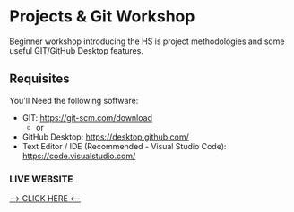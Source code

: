 # Projects & Git Workshop
Beginner workshop introducing the HS is project methodologies and some useful GIT/GitHub Desktop features.


## Requisites
You'll Need the following software:

 * GIT: https://git-scm.com/download  
	+ or
 * GitHub Desktop: https://desktop.github.com/
 * Text Editor / IDE (Recommended - Visual Studio Code): https://code.visualstudio.com/


### LIVE WEBSITE
[--> CLICK HERE <--](https://youtu.be/j5a0jTc9S10?list=PLFuNbp0NQ1D9ZMiyspdMS2hLtliqk9hVn)

[//]: <> (https://hackerschool.github.io/projects_git_workshop/)